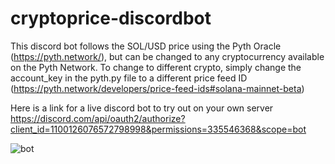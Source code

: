 ﻿# cryptoprice-discordbot

This discord bot follows the SOL/USD price using the Pyth Oracle (https://pyth.network/), but can be changed to any cryptocurrency available on the Pyth Network. To change to different crypto, simply change the account_key in the pyth.py file to a different price feed ID (https://pyth.network/developers/price-feed-ids#solana-mainnet-beta)

Here is a link for a live discord bot to try out on your own server https://discord.com/api/oauth2/authorize?client_id=1100126076572798998&permissions=335546368&scope=bot


![bot](https://github.com/0xmakerr/cryptoprice-discordbot/assets/25880864/545f4c0f-f7bf-4424-9f24-b6c312aa74ac)
